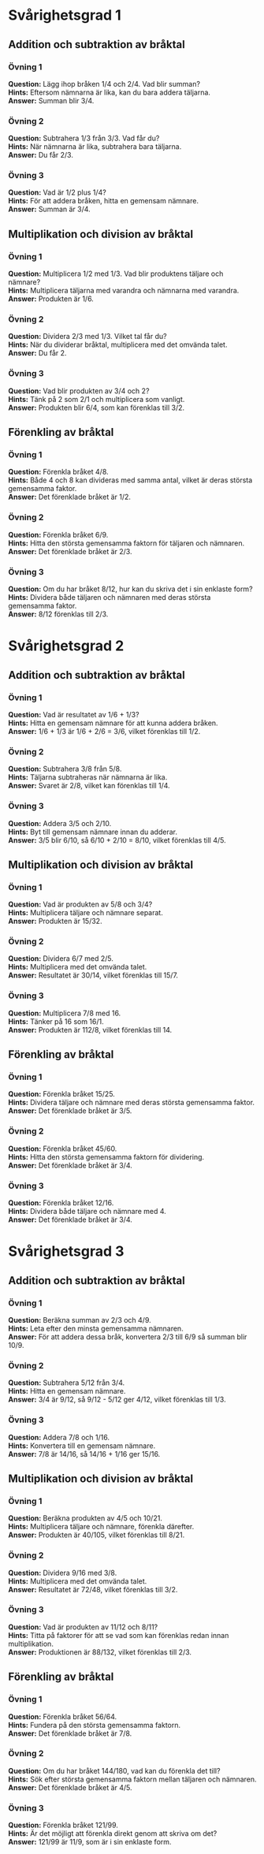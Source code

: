 # Svårighetsgrad 1

## Addition och subtraktion av bråktal
### Övning 1
**Question:** Lägg ihop bråken 1/4 och 2/4. Vad blir summan?  
**Hints:** Eftersom nämnarna är lika, kan du bara addera täljarna.  
**Answer:** Summan blir 3/4.

### Övning 2
**Question:** Subtrahera 1/3 från 3/3. Vad får du?  
**Hints:** När nämnarna är lika, subtrahera bara täljarna.  
**Answer:** Du får 2/3.

### Övning 3
**Question:** Vad är 1/2 plus 1/4?  
**Hints:** För att addera bråken, hitta en gemensam nämnare.  
**Answer:** Summan är 3/4.

## Multiplikation och division av bråktal
### Övning 1
**Question:** Multiplicera 1/2 med 1/3. Vad blir produktens täljare och nämnare?  
**Hints:** Multiplicera täljarna med varandra och nämnarna med varandra.  
**Answer:** Produkten är 1/6.

### Övning 2
**Question:** Dividera 2/3 med 1/3. Vilket tal får du?  
**Hints:** När du dividerar bråktal, multiplicera med det omvända talet.  
**Answer:** Du får 2.

### Övning 3
**Question:** Vad blir produkten av 3/4 och 2?  
**Hints:** Tänk på 2 som 2/1 och multiplicera som vanligt.  
**Answer:** Produkten blir 6/4, som kan förenklas till 3/2.

## Förenkling av bråktal
### Övning 1
**Question:** Förenkla bråket 4/8.  
**Hints:** Både 4 och 8 kan divideras med samma antal, vilket är deras största gemensamma faktor.  
**Answer:** Det förenklade bråket är 1/2.

### Övning 2
**Question:** Förenkla bråket 6/9.  
**Hints:** Hitta den största gemensamma faktorn för täljaren och nämnaren.  
**Answer:** Det förenklade bråket är 2/3.

### Övning 3
**Question:** Om du har bråket 8/12, hur kan du skriva det i sin enklaste form?  
**Hints:** Dividera både täljaren och nämnaren med deras största gemensamma faktor.  
**Answer:** 8/12 förenklas till 2/3.

# Svårighetsgrad 2

## Addition och subtraktion av bråktal
### Övning 1
**Question:** Vad är resultatet av 1/6 + 1/3?  
**Hints:** Hitta en gemensam nämnare för att kunna addera bråken.  
**Answer:** 1/6 + 1/3 är 1/6 + 2/6 = 3/6, vilket förenklas till 1/2.

### Övning 2
**Question:** Subtrahera 3/8 från 5/8.  
**Hints:** Täljarna subtraheras när nämnarna är lika.  
**Answer:** Svaret är 2/8, vilket kan förenklas till 1/4.

### Övning 3
**Question:** Addera 3/5 och 2/10.  
**Hints:** Byt till gemensam nämnare innan du adderar.  
**Answer:** 3/5 blir 6/10, så 6/10 + 2/10 = 8/10, vilket förenklas till 4/5.

## Multiplikation och division av bråktal
### Övning 1
**Question:** Vad är produkten av 5/8 och 3/4?  
**Hints:** Multiplicera täljare och nämnare separat.  
**Answer:** Produkten är 15/32.

### Övning 2
**Question:** Dividera 6/7 med 2/5.  
**Hints:** Multiplicera med det omvända talet.  
**Answer:** Resultatet är 30/14, vilket förenklas till 15/7.

### Övning 3
**Question:** Multiplicera 7/8 med 16.  
**Hints:** Tänker på 16 som 16/1.  
**Answer:** Produkten är 112/8, vilket förenklas till 14.

## Förenkling av bråktal
### Övning 1
**Question:** Förenkla bråket 15/25.  
**Hints:** Dividera täljare och nämnare med deras största gemensamma faktor.  
**Answer:** Det förenklade bråket är 3/5.

### Övning 2
**Question:** Förenkla bråket 45/60.  
**Hints:** Hitta den största gemensamma faktorn för dividering.  
**Answer:** Det förenklade bråket är 3/4.

### Övning 3
**Question:** Förenkla bråket 12/16.  
**Hints:** Dividera både täljare och nämnare med 4.  
**Answer:** Det förenklade bråket är 3/4.

# Svårighetsgrad 3

## Addition och subtraktion av bråktal
### Övning 1
**Question:** Beräkna summan av 2/3 och 4/9.  
**Hints:** Leta efter den minsta gemensamma nämnaren.  
**Answer:** För att addera dessa bråk, konvertera 2/3 till 6/9 så summan blir 10/9.

### Övning 2
**Question:** Subtrahera 5/12 från 3/4.  
**Hints:** Hitta en gemensam nämnare.  
**Answer:** 3/4 är 9/12, så 9/12 - 5/12 ger 4/12, vilket förenklas till 1/3.

### Övning 3
**Question:** Addera 7/8 och 1/16.  
**Hints:** Konvertera till en gemensam nämnare.  
**Answer:** 7/8 är 14/16, så 14/16 + 1/16 ger 15/16.

## Multiplikation och division av bråktal
### Övning 1
**Question:** Beräkna produkten av 4/5 och 10/21.  
**Hints:** Multiplicera täljare och nämnare, förenkla därefter.  
**Answer:** Produkten är 40/105, vilket förenklas till 8/21.

### Övning 2
**Question:** Dividera 9/16 med 3/8.  
**Hints:** Multiplicera med det omvända talet.  
**Answer:** Resultatet är 72/48, vilket förenklas till 3/2.

### Övning 3
**Question:** Vad är produkten av 11/12 och 8/11?  
**Hints:** Titta på faktorer för att se vad som kan förenklas redan innan multiplikation.  
**Answer:** Produktionen är 88/132, vilket förenklas till 2/3.

## Förenkling av bråktal
### Övning 1
**Question:** Förenkla bråket 56/64.  
**Hints:** Fundera på den största gemensamma faktorn.  
**Answer:** Det förenklade bråket är 7/8.

### Övning 2
**Question:** Om du har bråket 144/180, vad kan du förenkla det till?  
**Hints:** Sök efter största gemensamma faktorn mellan täljaren och nämnaren.  
**Answer:** Det förenklade bråket är 4/5.

### Övning 3
**Question:** Förenkla bråket 121/99.  
**Hints:** Är det möjligt att förenkla direkt genom att skriva om det?  
**Answer:** 121/99 är 11/9, som är i sin enklaste form.